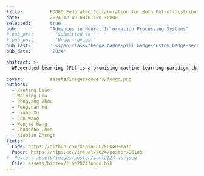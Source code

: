 ```yaml
---
title:          FOOGD:Federated Collaboration for Both Out-of-distribution Generalization and Detection
date:           2024-12-09 00:01:00 +0800
selected:       true
pub:            "Advances in Neural Information Processing Systems"
# pub_pre:        "Submitted to "
# pub_post:       'Under review.'
pub_last:       ' <span class="badge badge-pill badge-custom badge-secondary">CCF A Conference</span><span class="badge badge-pill badge-custom badge-warning">Poster</span>'
pub_date:       "2024"

abstract: >-
  WFederated learning (FL) is a promising machine learning paradigm that collaborates with client models to capture global knowledge. However, deploying FL models in real-world scenarios remains unreliable due to the coexistence of in-distribution data and unexpected out-of-distribution (OOD) data, such as covariate-shift and semantic-shift data. Current FL researches typically address either covariate-shift data through OOD generalization or semantic-shift data via OOD detection, overlooking the simultaneous occurrence of various OOD shifts. In this work, we propose FOOGD, a method that estimates the probability density of each client and obtains reliable global distribution as guidance for the subsequent FL process. Firstly, SM3D in FOOGD estimates score model for arbitrary distributions without prior constraints, and detects semantic-shift data powerfully. Then SAG in FOOGD provides invariant yet diverse knowledge for both local covariate-shift generalization and client performance generalization. In empirical validations, FOOGD significantly enjoys three main advantages: (1) reliably estimating non-normalized decentralized distributions, (2) detecting semantic shift data via score values, and (3) generalizing to covariate-shift data by regularizing feature extractor. The prejoct is open in <a href="https://github.com/XeniaLLL/FOOGD-main">🔗Github</a>.
  
cover:          assets/images/covers/foogd.png
authors:
  - Xinting Liao
  - Weiming Liu
  - Pengyang Zhou
  - Fengyuan Yu
  - Jiahe Xu
  - Jun Wang
  - Wenjie Wang
  - Chaochao Chen
  - Xiaolin Zheng†
links:
  Code: https://github.com/XeniaLLL/FOOGD-main
  Paper: https://nips.cc/virtual/2024/poster/96103
#  Poster: assets/images/poster/icml2024-ws.jpeg
  Cite: assets/bibtex/liao2024foogd.bib
---
```


